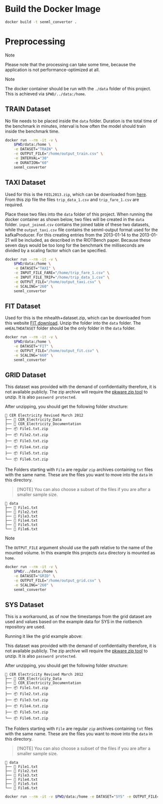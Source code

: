 # Build the Docker Image
```bash
docker build -t senml_converter .
```

# Preprocessing
>[!NOTE]
> Please note that the processing can take some time,
> because the application is not performance-optimized at all. 

>[!NOTE]
> The docker container should be run with the `./data` folder of this project.
> This is achieved via `$PWD/../data:/home`.

## TRAIN Dataset

No file needs to be placed inside the `data` folder. Duration is the total time of the benchmark
in minutes, interval is how often the model should train inside the benchmark time. 

```bash
docker run --rm -it -v \
    $PWD/data:/home \
    -e DATASET="TRAIN" \
    -e OUTPUT_FILE="/home/output_train.csv" \
    -e INTERVAL="30"
    -e DURATION="60"
    senml_converter
```



## TAXI Dataset
Used for this is the `FOIL2013.zip`, which can be downloaded from [here](https://databank.illinois.edu/datasets/IDB-9610843).
From this zip file the files `trip_data_1.csv` and `trip_fare_1.csv` are required. 

Place these two files into the `data` folder of this project.
When running the docker container as shown below, two files will be created in the `data` folder.
`input_joined.csv` contains the joined table of these two datasets, while the `output_taxi.csv` file contains the senml-output format used for the kafkaProducer.
For this creating entries from the 2013-01-14 to the 2013-01-21 will be included, as described in the RIOTBench paper.
Because these seven days would be too long for the benchmark the milliseconds are divided by a scaling factor which can be specified.

```bash
docker run --rm -it -v \
    $PWD/data:/home \
    -e DATASET="TAXI" \
    -e INPUT_FILE_FARE="/home/trip_fare_1.csv" \
    -e INPUT_FILE_TRIP="/home/trip_data_1.csv" \
    -e OUTPUT_FILE="/home/output_taxi.csv" \
    -e SCALING="260" \
    senml_converter
```

## FIT Dataset
Used for this is the mhealth+dataset.zip, which can be downloaded from this website [FIT download](https://archive.ics.uci.edu/dataset/319/mhealth+dataset). Unzip the folder into the `data` folder. The `mHEALTHDATASET` folder should be the only folder in the `data` folder.

```bash
docker run --rm -it -v \
    $PWD/data:/home \
    -e DATASET="FIT" \
    -e OUTPUT_FILE="/home/output_fit.csv" \
    -e SCALING="660" \
    senml_converter
```

## GRID Dataset
This dataset was provided with the demand of confidentiality therefore, it is not available publicly.
The zip archive will require the [pkware zip tool](https://www.pkware.com/products/zip-reader) to unzip.
It is also `password protected`.

After unzipping, you should get the following folder structure:

    📁 CER Electricity Revised March 2012
    ├── 📁 CER_Electricity_Data
    ├── 📁 CER_Electricity_Documentation
    ├── 📦 File1.txt.zip
    ├── 📦 File2.txt.zip
    ├── 📦 File3.txt.zip
    ├── 📦 File4.txt.zip
    ├── 📦 File5.txt.zip
    └── 📦 File6.txt.zip

The Folders starting with `File` are regular `zip` archives containing `txt` files with the same name.
These are the files you want to move into the `data` in this directory.

>[!NOTE] You can also choose a subset of the files if you are after a smaller sample size.

    📁 data
    ├── 📄 File1.txt
    ├── 📄 File2.txt
    ├── 📄 File3.txt
    ├── 📄 File4.txt
    ├── 📄 File5.txt
    └── 📄 File6.txt


>[!NOTE]
> The `OUTPUT_FILE` argument should use the path relative to the name of the mounted volume.
> In this example this projects `data` directory is mounted as `home`.

```bash
docker run --rm -it -v \
    $PWD/../data:/home \
    -e DATASET="GRID" \
    -e OUTPUT_FILE="/home/output_grid.csv" \
    -e SCALING="260" \
    senml_converter
```


## SYS Dataset

This is a workaround, as of now the timestamps from the grid dataset are used and
values based on the example data for SYS in the riotbench repository are used.

Running it like the grid example above:

This dataset was provided with the demand of confidentiality therefore, it is not available publicly.
The zip archive will require the [pkware zip tool](https://www.pkware.com/products/zip-reader) to unzip.
It is also `password protected`.

After unzipping, you should get the following folder structure:

    📁 CER Electricity Revised March 2012
    ├── 📁 CER_Electricity_Data
    ├── 📁 CER_Electricity_Documentation
    ├── 📦 File1.txt.zip
    ├── 📦 File2.txt.zip
    ├── 📦 File3.txt.zip
    ├── 📦 File4.txt.zip
    ├── 📦 File5.txt.zip
    └── 📦 File6.txt.zip

The Folders starting with `File` are regular `zip` archives containing `txt` files with the same name.
These are the files you want to move into the `data` in this directory.

>[!NOTE] You can also choose a subset of the files if you are after a smaller sample size.

    📁 data
    ├── 📄 File1.txt
    ├── 📄 File2.txt
    ├── 📄 File3.txt
    ├── 📄 File4.txt
    ├── 📄 File5.txt
    └── 📄 File6.txt


```bash
docker run --rm -it -v $PWD/data:/home -e DATASET="SYS" -e OUTPUT_FILE="/home/output_sys.csv" -e SCALING="160" senml_converter
```

